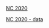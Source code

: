 [NC 2020](https://fiveham.github.io/Elections/2020/03/03/NC.html)

[NC 2020 - data](https://fiveham.github.io/Elections/2020/03/03/NC-data.html)
